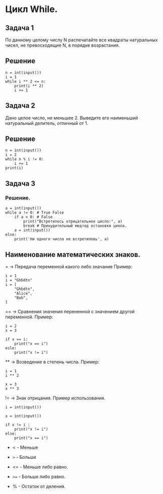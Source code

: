 # Цикл While.
## Задача 1 
По данному целому числу N распечатайте все квадраты натуральных чисел, не превосходящие N, в порядке возрастания.

## Решение

```
n = int(input())
i = 1
while i ** 2 <= n:
    print(i ** 2)
    i += 1
```

## Задача 2

Дано целое число, не меньшее 2. Выведите его наименьший натуральный делитель, отличный от 1.

## Решение

```
n = int(input())
i = 2
while n % i != 0:
    i += 1
print(i)
```

## Задача 3



### Решение.
```
a = int(input())
while a != 0: # True False
    if a < 0: # False
        print("Встретилось отрицательное цисло:", a)
        break # Принудительный медтод остановки цикла.
    a = int(input())
else:
    print('Ни одного числа не встретиловь', a)
```

## Наименование математических знаков.

= -> Передача переменной какого либо значание
Пример:
```
i = 1
i = "Ghbdtn"
i = [
    "Ghbdtn",
    "Alice",
    "Bob",
]
```
== -> Сравнения значения перененной с значением другой переменной. 
Пример:
```
i = 2
x = 3

if x == i:
    print("x == i")
esle:
    print("x != i")
```

** -> Возведение в степень числа.
Пример:
```
i = 1 
i ** 2 

x = 3 
x ** 3
```
!= -> Знак отрицания.
Пример использования.
```
i = int(input())

x = int(input())

if x != i :
    print("x != i")
else:
    print("x == i")
```
* < - Меньше
* `>` - Больше
* <= - Меньше либо равно.
* `>=` - Больше либо равно.

* % - Остаток от деления.